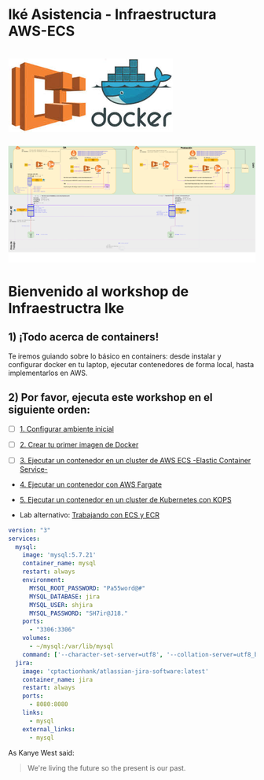 # Iké Asistencia - Infraestructura AWS-ECS

# ![logo](https://raw.githubusercontent.com/raqmxo/AWS-ECS/master/images/ecs-docker.jpg)
![logox](https://raw.githubusercontent.com/raqmxo/AWS-ECS/master/images/IkeYaabFisico.png)

# Bienvenido al workshop de Infraestructra Ike

## 1) ¡Todo acerca de containers!

Te iremos guiando sobre lo básico en containers: desde instalar y configurar docker en tu laptop, ejecutar contenedores de forma local, hasta implementarlos en AWS.

## 2) Por favor, ejecuta este workshop en el siguiente orden:

- [ ] [1. Configurar ambiente inicial](https://github.com/crancurello/containers_aws/tree/master/01-SetupEnvironment)

- [ ] [2. Crear tu primer imagen de Docker](https://github.com/crancurello/containers_aws/tree/master/02-CreatingDockerImage)

- [ ] [3. Ejecutar un contenedor en un cluster de AWS ECS -Elastic Container Service-](https://github.com/crancurello/containers_aws/tree/master/03-DeployEcsCluster)

* [4. Ejecutar un contenedor con AWS Fargate](https://github.com/crancurello/containers_aws/tree/master/04-DeployFargate)

* [5. Ejecutar un contenedor en un cluster de Kubernetes con KOPS](https://github.com/crancurello/containers_aws/tree/master/05-DeployKubernetes)

* Lab alternativo: [Trabajando con ECS y ECR](https://qwiklabs.com/focuses/3456)

```yaml
version: "3"
services:
  mysql:
    image: 'mysql:5.7.21'
    container_name: mysql
    restart: always
    environment:
      MYSQL_ROOT_PASSWORD: "Pa55word@#"
      MYSQL_DATABASE: jira
      MYSQL_USER: shjira
      MYSQL_PASSWORD: "SH7ir@J18."
    ports:
      - "3306:3306"
    volumes:
      - ~/mysql:/var/lib/mysql
    command: ['--character-set-server=utf8', '--collation-server=utf8_bin']
  jira:
    image: 'cptactionhank/atlassian-jira-software:latest'
    container_name: jira
    restart: always
    ports:
      - 8080:8080
    links:
      - mysql
    external_links:
      - mysql
```

As Kanye West said:

> We're living the future so
> the present is our past.

